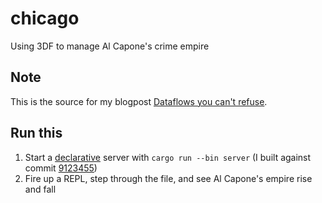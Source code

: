# chicago
Using 3DF to manage Al Capone's crime empire

## Note

This is the source for my blogpost [Dataflows you can't refuse](https://maltesandstede.com/clojure/3df/2019/02/10/dataflows-you-cant-refuse.html).

## Run this

1. Start a [declarative](https://github.com/comnik/declarative-dataflow) server with `cargo run --bin server` (I built against commit [9123455](https://github.com/comnik/declarative-dataflow/tree/91234554cd8097f4c970dc238004626398f2a4c1))
2. Fire up a REPL, step through the file, and see Al Capone's empire rise and fall
